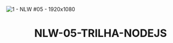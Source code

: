 
![1 - NLW #05 - 1920x1080](https://user-images.githubusercontent.com/53823948/115298216-9202e780-a133-11eb-925a-e6ab6dc91e00.jpg)


<h1 align="center">
NLW-05-TRILHA-NODEJS
</h1>

